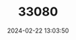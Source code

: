 ---
title: "33080"
category: "Dipterocarpus validus"
draft: false
date: 2024-02-22 13:03:50
languages:
  Indonesian: ["Kaladan", "Kambong"]
---